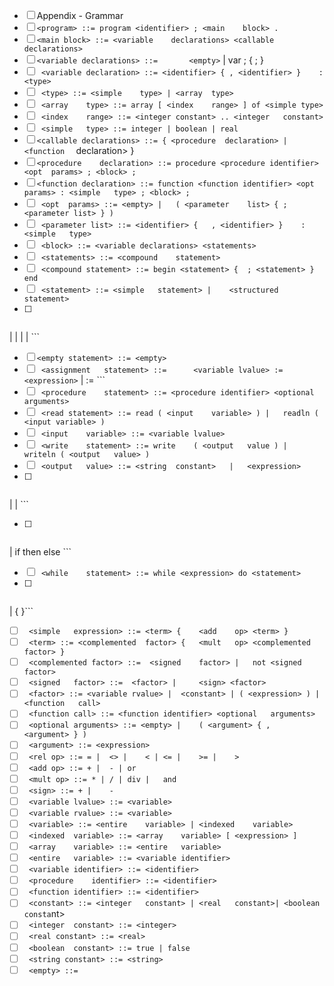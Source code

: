 - [ ] Appendix	- Grammar
- [ ] ``` <program> ::= program <identifier> ; <main	block> . ```
- [ ] ``` <main	block> ::= <variable	declarations> <callable declarations> ``` <statements>
- [ ] ``` <variable	declarations> ::= 		<empty> ``` 
|	var	<variable	declaration> ; {	<variable	declaration> ; }
- [ ] ``` <variable	declaration> ::= <identifier> {	, <identifier> }	: <type>``` 
- [ ] ``` <type> ::= <simple	type> |	<array	type>``` 
- [ ] ``` <array	type> ::= array [ <index	range> ] of <simple	type>``` 
- [ ] ``` <index	range> ::= <integer	constant> .. <integer	constant>``` 
- [ ] ``` <simple	type> ::= integer |	boolean | real``` 
- [ ] ``` <callable	declarations> ::= {	<procedure	declaration> |	<function	``` declaration> }
- [ ] ``` <procedure	declaration> ::= procedure <procedure identifier> <opt	params> ; <block> ; ``` 
- [ ] ``` <function	declaration> ::= function <function identifier> <opt	params> : <simple	type> ; <block> ; ``` 
- [ ] ``` <opt	params> ::= <empty> |	( <parameter	list> { ; <parameter list> } )``` 
- [ ] ``` <parameter list> ::= <identifier> {	, <identifier> }	: <simple	type>```
- [ ] ``` <block> ::= <variable	declarations> <statements>```
- [ ] ``` <statements> ::= <compound	statement>```
- [ ] ``` <compound	statement> ::= begin <statement> {	; <statement> }	end```
- [ ] ``` <statement> ::= <simple	statement> |	<structured	statement>```
- [ ] ``` <simple	statement> ::= 		<assignment	statement>
|	<procedure	statement>
| <read	statement>
|	<write	statement>
|	<empty statement> ```
- [ ] ``` <empty statement> ::= <empty> ```
- [ ] ``` <assignment	statement> ::= 		<variable lvalue> := <expression>```
|	<function	identifier> := <expression> ```
- [ ] ``` <procedure	statement> ::= <procedure identifier> <optional	arguments>```
- [ ] ``` <read	statement> ::= read ( <input	variable> ) |	readln ( <input	variable> )```
- [ ] ``` <input	variable> ::= <variable lvalue>```
- [ ] ``` <write	statement> ::= write	( <output	value ) |	writeln ( <output	value> )```
- [ ] ``` <output	value> ::= <string	constant>	|	<expression>```
- [ ] ``` <structured	statement> ::= <compound	statement>
|	<if	statement>
|	<while	statement>```
- [ ] ``` <if	statement> ::= 		if <expression> then <statement>
|	if <expression> then <statement> else <statement>```
- [ ] ``` <while	statement> ::= while <expression> do <statement>```
- [ ] ``` <expression> ::= 		<simple	expression>
|	{	<simple	expression> <rel	op> <simple	expression> }```
- [ ] ``` <simple	expression> ::= <term> {	<add	op> <term> }```
- [ ] ``` <term> ::= <complemented	factor> {	<mult	op> <complemented	factor> }```
- [ ] ``` <complemented	factor> ::=	 <signed	factor> |	not <signed	factor>```
- [ ] ``` <signed	factor> ::=	 <factor> |		<sign> <factor>```
- [ ] ``` <factor> ::= <variable rvalue> |	<constant> | ( <expression> ) |		<function	call>```
- [ ] ``` <function	call> ::= <function identifier> <optional	arguments>```
- [ ] ``` <optional	arguments> ::= <empty> |	( <argument> { ,	<argument> } )```
- [ ] ``` <argument> ::= <expression>```
- [ ] ``` <rel op> ::= = |	<> |	< |	<= |	>= |	>```
- [ ] ``` <add op> ::= + |	- |	or```
- [ ] ``` <mult op> ::= * |	/ |	div |	and```
- [ ] ``` <sign> ::= + |	-```
- [ ] ``` <variable lvalue> ::= <variable>```
- [ ] ``` <variable rvalue> ::= <variable>```
- [ ] ``` <variable> ::= <entire	variable> |	<indexed	variable>```
- [ ] ``` <indexed	variable> ::= <array	variable> [ <expression> ]```
- [ ] ``` <array	variable> ::= <entire	variable>```
- [ ] ``` <entire	variable> ::= <variable	identifier>```
- [ ] ``` <variable	identifier> ::= <identifier>```
- [ ] ``` <procedure	identifier> ::= <identifier>```
- [ ] ``` <function	identifier> ::= <identifier>```
- [ ] ``` <constant> ::= <integer	constant> | <real	constant>| <boolean	consta```nt>
- [ ] ``` <integer	constant> ::= <integer>```
- [ ] ``` <real	constant> ::= <real>```
- [ ] ``` <boolean	constant> ::= true | false```
- [ ] ``` <string constant> ::= <string>```
- [ ] ``` <empty> ::=```